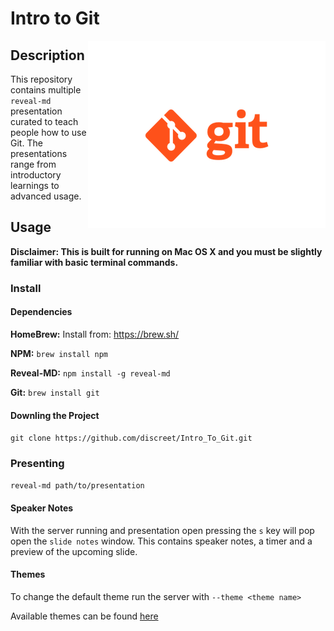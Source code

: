 # Intro to Git
<img align="right" src="images/git.png" alt="One does not simply understand git"/>

## Description

This repository contains multiple `reveal-md` presentation curated to teach
people how to use Git. The presentations range from introductory learnings to
advanced usage.

## Usage

**__Disclaimer: This is built for running on Mac OS X and you must be slightly familiar with basic terminal commands.__**

### Install

#### Dependencies

__HomeBrew:__ Install from: https://brew.sh/

__NPM:__ `brew install npm`

__Reveal-MD:__ `npm install -g reveal-md`

__Git:__ `brew install git`

#### Downling the Project

`git clone https://github.com/discreet/Intro_To_Git.git`

### Presenting

`reveal-md path/to/presentation`

#### Speaker Notes

With the server running and presentation open pressing the `s` key will pop open
the `slide notes` window. This contains speaker notes, a timer and a preview of
the upcoming slide.

#### Themes

To change the default theme run the server with `--theme <theme name>`

Available themes can be
found [here](https://github.com/hakimel/reveal.js/tree/master/css/theme)

